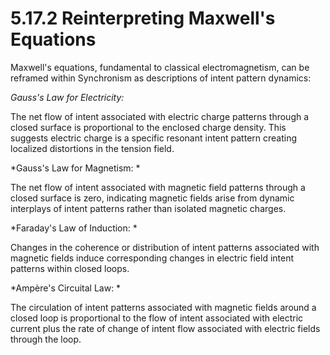 # 5.17.2 Reinterpreting Maxwell\'s Equations

Maxwell\'s equations, fundamental to classical electromagnetism, can be
reframed within Synchronism as descriptions of intent pattern dynamics:

*Gauss\'s Law for Electricity:*

The net flow of intent associated with electric charge patterns through
a closed surface is proportional to the enclosed charge density. This
suggests electric charge is a specific resonant intent pattern creating
localized distortions in the tension field.

*Gauss\'s Law for Magnetism: *

The net flow of intent associated with magnetic field patterns through a
closed surface is zero, indicating magnetic fields arise from dynamic
interplays of intent patterns rather than isolated magnetic charges.

*Faraday\'s Law of Induction: *

Changes in the coherence or distribution of intent patterns associated
with magnetic fields induce corresponding changes in electric field
intent patterns within closed loops.

*Ampère\'s Circuital Law: *

The circulation of intent patterns associated with magnetic fields
around a closed loop is proportional to the flow of intent associated
with electric current plus the rate of change of intent flow associated
with electric fields through the loop.